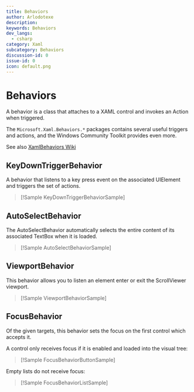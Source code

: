 ```yaml
---
title: Behaviors
author: Arlodotexe
description: 
keywords: Behaviors
dev_langs:
  - csharp
category: Xaml
subcategory: Behaviors
discussion-id: 0
issue-id: 0
icon: default.png
---
```


# Behaviors

A behavior is a class that attaches to a XAML control and invokes an Action when triggered. 

The `Microsoft.Xaml.Behaviors.*` packages contains several useful triggers and actions, and the Windows Community Toolkit provides even more.

See also [XamlBehaviors Wiki](https://github.com/Microsoft/XamlBehaviors/wiki)

## KeyDownTriggerBehavior

A behavior that listens to a key press event on the associated UIElement and triggers the set of actions.

> [!Sample KeyDownTriggerBehaviorSample]

## AutoSelectBehavior

The AutoSelectBehavior automatically selects the entire content of its associated TextBox when it is loaded.

> [!Sample AutoSelectBehaviorSample]

## ViewportBehavior
This behavior allows you to listen an element enter or exit the ScrollViewer viewport.

> [!Sample ViewportBehaviorSample]

## FocusBehavior

Of the given targets, this behavior sets the focus on the first control which accepts it.

A control only receives focus if it is enabled and loaded into the visual tree:
> [!Sample FocusBehaviorButtonSample]

Empty lists do not receive focus:
> [!Sample FocusBehaviorListSample]
